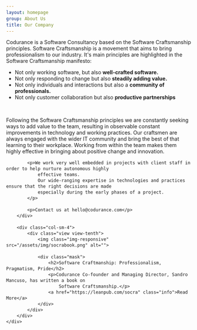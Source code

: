 ```yaml
---
layout: homepage
group: About Us
title: Our Company
---
```


<div class="container">
    <div class="row margin-bottom-30">
        <div class="col-md-8 md-margin-bottom-40">
            <p>Codurance is a Software Consultancy based on the Software Craftsmanship principles. Software Craftsmanship
                is a movement that aims to bring professionalism to our industry. It's main principles are highlighted in the Software Craftsmanship manifesto:
            <ul class="list-unstyled">
                <li><i class="icon-certificate color-green"></i> Not only working software, but also <strong>well-crafted software.</strong></li>
                <li><i class="icon-certificate color-green"></i> Not only responding to change but also <strong>steadily adding value.</strong></li>
                <li><i class="icon-certificate color-green"></i> Not only individuals and interactions but also a <strong>community of professionals.</strong></li>
                <li><i class="icon-certificate color-green"></i> Not only customer collaboration but also <strong>productive partnerships</strong></li>
            </ul>
            <br/>
            </p>
            <p>Following the Software Craftsmanship principles we are constantly seeking ways to add value to the team,
                resulting in observable constant improvements in technology and working practices. Our craftsmen are always
                engaged with the wider IT community and bring the best of that learning to their workplace. Working from
                within the team makes them highly effective in bringing about positive change and innovation.</p>

            <p>We work very well embedded in projects with client staff in order to help nurture autonomous highly
                effective teams.
                Our wide-ranging expertise in technologies and practices ensure that the right decisions are made
                especially during the early phases of a project.
            </p>

            <p>Contact us at hello@codurance.com</p>
        </div>

        <div class="col-sm-4">
            <div class="view view-tenth">
                <img class="img-responsive" src="/assets/img/socrabook.png" alt="">

                <div class="mask">
                    <h2>Software Craftmanship: Professionalism, Pragmatism, Pride</h2>
                    <p>Codurance Co-founder and Managing Director, Sandro Mancuso, has written a book on
                        Software Craftsmanship.</p>
                    <a href="https://leanpub.com/socra" class="info">Read More</a>
                </div>
            </div>
        </div>
    </div>
</div>
